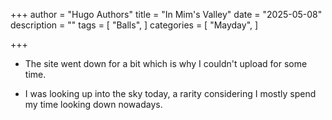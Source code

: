 +++
author = "Hugo Authors"
title = "In Mim's Valley"
date = "2025-05-08"
description = ""
tags = [
    "Balls",
]
categories = [
    "Mayday",
]

+++

- The site went down for a bit which is why I couldn't upload for some time. 

- I was looking up into the sky today, a rarity considering I mostly spend my time looking down nowadays. 
